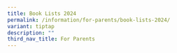 ```yaml
---
title: Book Lists 2024
permalink: /information/for-parents/book-lists-2024/
variant: tiptap
description: ""
third_nav_title: For Parents
---
```

